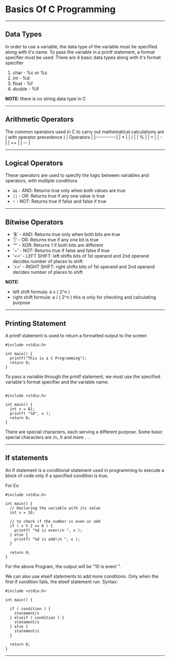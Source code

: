 # Basics Of C Programming

---

## Data Types
In order to use a variable, the data type of the variable must be specified along with it's name.
To pass the variable in a printf statement, a format specifier must be used.
There are 4 basic data types along with it's format specifier
1. char - %c or %s 
2. int - %d
3. float - %f
4. double - %lf

**NOTE:** 
there is no string data type in C

---

## Arithmetic Operators
The common operators used in C to carry out mathematical calculations are ( with operator precedence )
| Operators | 
|:---------:|
| *         |
| /         |
| %         |
| +         |
| -         |
| ++        |
| --        |

---

## Logical Operators
These operators are used to specify the logic between variables and operators, with multiple conditions

- `&&` - AND:  Returns true only when both values are true  
- `||` - OR:  Returns true if any one value is true  
- `!` - NOT:  Returns true if false and false if true

---

## Bitwise Operators
- '&' - AND:  Returns true only when both bits are true
- '|' - OR:  Returns true if any one bit is true  
- '^' - XOR:  Returns 1 if both bits are different
- '~' - NOT:  Returns true if false and false if true
- '<<' - LEFT SHIFT:  left shifts bits of 1st operand and 2nd operand decides number of places to shift
- '>>' - RIGHT SHIFT:  right shifts bits of 1st operand and 2nd operand decides number of places to shift

**NOTE:** 
* left shift formula: a x ( 2^n )
* right shift formula: a / ( 2^n )
this is only for checking and calculating purpose

---

## Printing Statement
A printf statement is used to return a formatted output to the screen
```
#include <stdio.h>

int main() {
  printf("This is a C Programming");
  return 0;
}

```
To pass a variable through the printf statement, we must use the specified variable's format specifier and the variable name.
```

#include <stdio.h>

int main() {
  int x = 81;
  printf( "%d", x );
  return 0;
}

```
There are special characters, each serving a different purpose.
Some basic special characters are /n, /t and more . . .


---

## If statements
An if statement is a conditional statement used in programming to execute a block of code only if a specified condition is true.

For Ex:
```
#include <stdio.h>

int main() {
  // Declaring the variable with its value
  int x = 10;

  // to check if the number is even or odd
  if ( x % 2 == 0 ) {
    printf( "%d is even!/n ", x );
  } else {
    printf( "%d is odd!/n ", x );
  }

  return 0;
}
```
For the above Program, the output will be "10 is even! ".

We can also use elseif statements to add more conditions. Only when the first if condition fails, the elseif statement run.
Syntax:
```
#include <stdio.h>

int main() {

  if ( condition ) {
    statement/s
  } elseif ( condition ) {
    statement/s
  } else {
    statement/s
  }

  return 0;
}
```

---






















